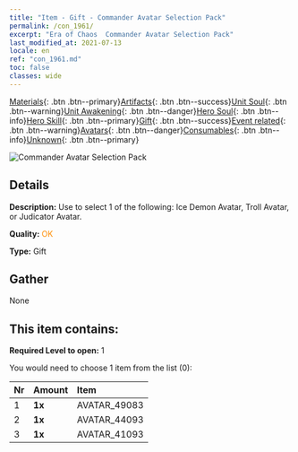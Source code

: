 ```yaml
---
title: "Item - Gift - Commander Avatar Selection Pack"
permalink: /con_1961/
excerpt: "Era of Chaos  Commander Avatar Selection Pack"
last_modified_at: 2021-07-13
locale: en
ref: "con_1961.md"
toc: false
classes: wide
---
```

 [Materials](/Items/){: .btn .btn--primary}[Artifacts](/Items/Artifacts/){: .btn .btn--success}[Unit Soul](/Items/UnitSoul/){: .btn .btn--warning}[Unit Awakening](/Items/UnitAwakening/){: .btn .btn--danger}[Hero Soul](/Items/HeroSoul/){: .btn .btn--info}[Hero Skill](/Items/HeroSkill/){: .btn .btn--primary}[Gift](/Items/Gift/){: .btn .btn--success}[Event related](/Items/Events/){: .btn .btn--warning}[Avatars](/Items/Avatars/){: .btn .btn--danger}[Consumables](/Items/Consumables/){: .btn .btn--info}[Unknown](/Items/Unknown/){: .btn .btn--primary}

 ![Commander Avatar Selection Pack](/images/t/i_907586.png)

## Details
 **Description:** Use to select 1 of the following: Ice Demon Avatar, Troll Avatar, or Judicator Avatar.

 **Quality:** <span style="color: #FF8C00">OK</span>

 **Type:** Gift

## Gather

  None

## This item contains:

 **Required Level to open:** 1

 You would need to choose 1 item from the list (0):

  | Nr | Amount |     Item    |
  |:---|:-------|:------------|
  | 1 |  **1x** | AVATAR_49083 |  | 
  | 2 |  **1x** | AVATAR_44093 |  | 
  | 3 |  **1x** | AVATAR_41093 |  | 
